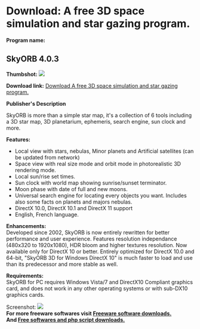 # Download: A free 3D space simulation and star gazing program.

**Program name:**

## SkyORB 4.0.3

  
**Thumbshot:** ![](http://www.freewarefiles.com/screenshot/skyorb2_md.jpg)   
  
**Download link:** [Download A free 3D space simulation and star gazing program.](http://freesoftwares.boysofts.com/SkyORB_program_26021.html)  
  


**Publisher's Description**  
  


SkyORB is more than a simple star map, it's a collection of 6 tools including a 3D star map, 3D planetarium, ephemeris, search engine, sun clock and more. 

**Features:**

  * Local view with stars, nebulas, Minor planets and Artificial satellites (can be updated from network) 
  * Space view with real size mode and orbit mode in photorealistic 3D rendering mode. 
  * Local sun/rise set times. 
  * Sun clock with world map showing sunrise/sunset terminator. 
  * Moon phase with date of full and new moons. 
  * Universal search engine for locating every objects you want. Includes also some facts on planets and majors nebulas. 
  * DirectX 10.0, DirectX 10.1 and DirectX 11 support 
  * English, French language. 

**Enhancements:**  
Developed since 2002, SkyORB is now entirely rewritten for better performance and user experience. Features resolution independance (480x320 to 1920x1080), HDR bloom and higher textures resolution. Now available only for DirectX 10 or better. Entirely optimized for DirectX 10.0 and 64-bit, "SkyORB 3D for Windows DirectX 10" is much faster to load and use than its predecessor and more stable as well.

**Requirements:**  
SkyORB for PC requires Windows Vista/7 and DirectX10 Compliant graphics card, and does not work in any other operating systems or with sub-DX10 graphics cards.

  
  
Screenshot: ![](http://www.freewarefiles.com/screenshot/skyorb2.jpg)   
**For more freeware softwares visit [Freeware software downloads.](http://freesoftwares.boysofts.com/)**   
**And [Free softwares and php script downloads.](http://www.boysofts.com/)**
